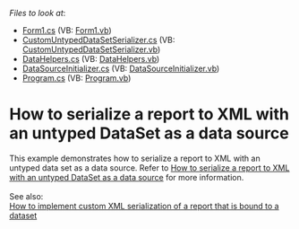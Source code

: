 <!-- default file list -->
*Files to look at*:

* [Form1.cs](./CS/Form1.cs) (VB: [Form1.vb](./VB/Form1.vb))
* [CustomUntypedDataSetSerializer.cs](./CS/Helpers/CustomUntypedDataSetSerializer.cs) (VB: [CustomUntypedDataSetSerializer.vb](./VB/Helpers/CustomUntypedDataSetSerializer.vb))
* [DataHelpers.cs](./CS/Helpers/DataHelpers.cs) (VB: [DataHelpers.vb](./VB/Helpers/DataHelpers.vb))
* [DataSourceInitializer.cs](./CS/Helpers/DataSourceInitializer.cs) (VB: [DataSourceInitializer.vb](./VB/Helpers/DataSourceInitializer.vb))
* [Program.cs](./CS/Program.cs) (VB: [Program.vb](./VB/Program.vb))
<!-- default file list end -->
#  How to serialize a report to XML with an untyped DataSet as a data source


This example demonstrates how to serialize a report to XML with an untyped data set as a data source. Refer to <a href="https://www.devexpress.com/Support/Center/p/T269534">How to serialize a report to XML with an untyped DataSet as a data source</a> for more information.<br /><br />See also:<br /><a href="https://www.devexpress.com/Support/Center/p/E3157">How to implement custom XML serialization of a report that is bound to a dataset</a>

<br/>


